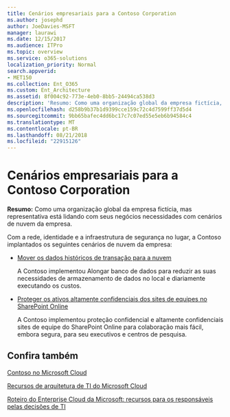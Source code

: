 ```yaml
---
title: Cenários empresariais para a Contoso Corporation
ms.author: josephd
author: JoeDavies-MSFT
manager: laurawi
ms.date: 12/15/2017
ms.audience: ITPro
ms.topic: overview
ms.service: o365-solutions
localization_priority: Normal
search.appverid:
- MET150
ms.collection: Ent_O365
ms.custom: Ent_Architecture
ms.assetid: 8f004c92-773e-4eb0-8bb5-24494ca538d3
description: 'Resumo: Como uma organização global da empresa fictícia, mas representativa está lidando com seus negócios necessidades com cenários de nuvem da empresa.'
ms.openlocfilehash: d258b9b37b1d9399cce159c72c4d7599ff37d5d4
ms.sourcegitcommit: 9bb65bafec4dd6bc17c7c07ed55e5eb6b94584c4
ms.translationtype: MT
ms.contentlocale: pt-BR
ms.lasthandoff: 08/21/2018
ms.locfileid: "22915126"
---
```

# <a name="enterprise-scenarios-for-the-contoso-corporation"></a>Cenários empresariais para a Contoso Corporation

 **Resumo:** Como uma organização global da empresa fictícia, mas representativa está lidando com seus negócios necessidades com cenários de nuvem da empresa.
  
Com a rede, identidade e a infraestrutura de segurança no lugar, a Contoso implantados os seguintes cenários de nuvem da empresa:
  
- [Mover os dados históricos de transação para a nuvem](moving-historical-transaction-data-to-the-cloud.md)
    
    A Contoso implementou Alongar banco de dados para reduzir as suas necessidades de armazenamento de dados no local e diariamente executando os custos.
    
- [Proteger os ativos altamente confidenciais dos sites de equipes no SharePoint Online](secure-sharepoint-online-team-sites-for-sensitive-and-highly-confidential-assets.md)
    
    A Contoso implementou proteção confidencial e altamente confidenciais sites de equipe do SharePoint Online para colaboração mais fácil, embora segura, para seu executivos e centros de pesquisa.
    
## <a name="see-also"></a>Confira também

[Contoso no Microsoft Cloud](contoso-in-the-microsoft-cloud.md)
  
[Recursos de arquitetura de TI do Microsoft Cloud](microsoft-cloud-it-architecture-resources.md)

[Roteiro do Enterprise Cloud da Microsoft: recursos para os responsáveis pelas decisões de TI](https://sway.com/FJ2xsyWtkJc2taRD)



